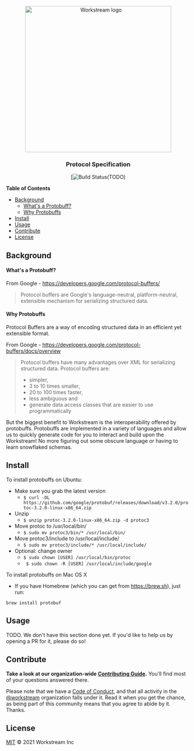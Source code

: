 <div align="center">
  <img alt="Workstream logo" src="https://user-images.githubusercontent.com/1224077/103751454-4d9b8200-5043-11eb-83b8-1743914b1125.png" width="400px" />

  ### Protocol Specification
</div>

<div align="center">

[![Build Status(TODO)]()

</div>

<!-- TOC -->

**Table of Contents**

- [Background](#background)
  - [What's a Protobuff?](#whats-a-protobuff)
  - [Why Protobuffs](#why-protobuffs)
- [Install](#install)
- [Usage](#usage)
- [Contribute](#contribute)
- [License](#license)

<!-- /TOC -->

## Background

#### What's a Protobuff?

From Google - https://developers.google.com/protocol-buffers/

> Protocol buffers are Google's language-neutral, platform-neutral,
> extensible mechanism for serializing structured data.


#### Why Protobuffs

Protocol Buffers are a way of encoding structured data in an efficient yet extensible format.

From Google - https://developers.google.com/protocol-buffers/docs/overview

> Protocol buffers have many advantages over XML for serializing
> structured data. Protocol buffers are:
>
> -   simpler,
> -   3 to 10 times smaller,
> -   20 to 100 times faster,
> -   less ambiguous and
> -   generate data access classes that are easier to use programmatically

But the biggest benefit to Workstream is the interoperability offered by protobuffs. Protobuffs are implemented in a variety of languages and allow us to quickly generate code for you to interact and build upon the Workstream! No more figuring out some obscure language or having to learn snowflaked schemas.

## Install

To install protobuffs on Ubuntu:

 - Make sure you grab the latest version
	 - `$ curl -OL https://github.com/google/protobuf/releases/download/v3.2.0/protoc-3.2.0-linux-x86_64.zip`
- Unzip
	- `$ unzip protoc-3.2.0-linux-x86_64.zip -d protoc3`
- Move protoc to /usr/local/bin/
	- `$ sudo mv protoc3/bin/* /usr/local/bin/`
- Move protoc3/include to /usr/local/include/
	- `$ sudo mv protoc3/include/* /usr/local/include/`
- Optional: change owner
	- `$ sudo chown [USER] /usr/local/bin/protoc`
	- ` $ sudo chown -R [USER] /usr/local/include/google`

To install protobuffs on Mac OS X

- If you have Homebrew (which you can get from https://brew.sh), just run:

```
brew install protobuf
```

## Usage

TODO. We don't have this section done yet. If you'd like to help us by opening a PR for it, please do so!

## Contribute

**Take a look at our organization-wide [Contributing Guide](https://github.com/https://github.com/helloworld1812/Protocol/blob/master/CONTRIBUTING.md).** You'll find most of your questions answered there.


Please note that we have a [Code of Conduct](CODE_OF_CONDUCT.md), and that all activity in the [@workstream](https://github.com/helloworld1812) organization falls under it. Read it when you get the chance, as being part of this community means that you agree to abide by it. Thanks.

## License

[MIT](LICENSE) © 2021 Workstream Inc
